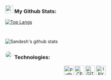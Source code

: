 ### <img src='https://media1.giphy.com/media/du3J3cXyzhj75IOgvA/giphy.gif?cid=ecf05e47x2g034i9pzwtzzsd3xgg2w9nr94t4tflbbgo3008&rid=giphy.gif' width='25px'> My Github Stats:


[![Top Langs](https://github-readme-stats.vercel.app/api/top-langs/?username=San411&theme=prussian&layout=compact&text_color=daf7dc&bg_color=31363F)](https://github.com/San411/github-readme-stats)

<br>

![Sandesh's github stats](https://github-readme-stats.vercel.app/api?username=San411&theme=prussian&show_icons=true&title_color=ffc857&icon_color=8ac926&text_color=daf7dc&bg_color=31363F&hide=["stars"])


### <img src ='https://media.giphy.com/media/U4FkC2VqpeNRHjTDQ5/giphy-downsized.gif' width='25px' style="border-radius:50%"> Technologies:
<p align="center">
      <img src="https://www.vectorlogo.zone/logos/python/python-icon.svg" alt="python" width="30" height="30"/>
      <img src="https://raw.githubusercontent.com/abranhe/programming-languages-logos/master/src/cpp/cpp.svg" alt="CPP" width="30" height="30"/>
      <img src="https://www.vectorlogo.zone/logos/git-scm/git-scm-icon.svg" alt="GIT" width="30" height="30"/>   
      <img src="https://www.vectorlogo.zone/logos/jupyter/jupyter-icon.svg" alt="IPYNB" width="30" height="30"/> 
</p>
